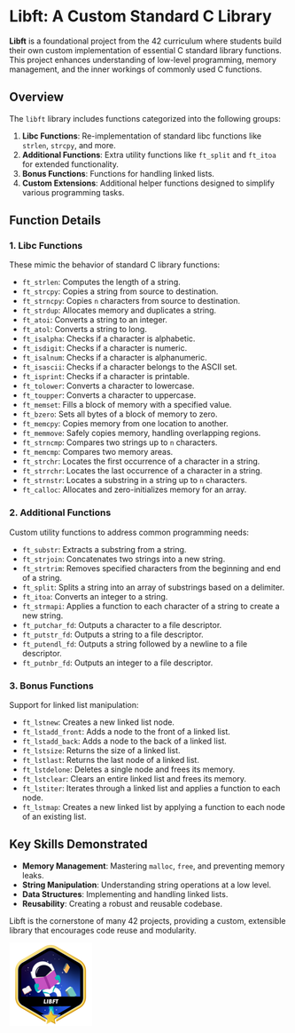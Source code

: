 # Libft: A Custom Standard C Library

**Libft** is a foundational project from the 42 curriculum where students build their own custom implementation of essential C standard library functions. This project enhances understanding of low-level programming, memory management, and the inner workings of commonly used C functions.

## Overview

The `libft` library includes functions categorized into the following groups:

1. **Libc Functions**: Re-implementation of standard libc functions like `strlen`, `strcpy`, and more.
2. **Additional Functions**: Extra utility functions like `ft_split` and `ft_itoa` for extended functionality.
3. **Bonus Functions**: Functions for handling linked lists.
4. **Custom Extensions**: Additional helper functions designed to simplify various programming tasks.

## Function Details

### 1. **Libc Functions**

These mimic the behavior of standard C library functions:

- `ft_strlen`: Computes the length of a string.
- `ft_strcpy`: Copies a string from source to destination.
- `ft_strncpy`: Copies `n` characters from source to destination.
- `ft_strdup`: Allocates memory and duplicates a string.
- `ft_atoi`: Converts a string to an integer.
- `ft_atol`: Converts a string to long.
- `ft_isalpha`: Checks if a character is alphabetic.
- `ft_isdigit`: Checks if a character is numeric.
- `ft_isalnum`: Checks if a character is alphanumeric.
- `ft_isascii`: Checks if a character belongs to the ASCII set.
- `ft_isprint`: Checks if a character is printable.
- `ft_tolower`: Converts a character to lowercase.
- `ft_toupper`: Converts a character to uppercase.
- `ft_memset`: Fills a block of memory with a specified value.
- `ft_bzero`: Sets all bytes of a block of memory to zero.
- `ft_memcpy`: Copies memory from one location to another.
- `ft_memmove`: Safely copies memory, handling overlapping regions.
- `ft_strncmp`: Compares two strings up to `n` characters.
- `ft_memcmp`: Compares two memory areas.
- `ft_strchr`: Locates the first occurrence of a character in a string.
- `ft_strrchr`: Locates the last occurrence of a character in a string.
- `ft_strnstr`: Locates a substring in a string up to `n` characters.
- `ft_calloc`: Allocates and zero-initializes memory for an array.

### 2. **Additional Functions**

Custom utility functions to address common programming needs:

- `ft_substr`: Extracts a substring from a string.
- `ft_strjoin`: Concatenates two strings into a new string.
- `ft_strtrim`: Removes specified characters from the beginning and end of a string.
- `ft_split`: Splits a string into an array of substrings based on a delimiter.
- `ft_itoa`: Converts an integer to a string.
- `ft_strmapi`: Applies a function to each character of a string to create a new string.
- `ft_putchar_fd`: Outputs a character to a file descriptor.
- `ft_putstr_fd`: Outputs a string to a file descriptor.
- `ft_putendl_fd`: Outputs a string followed by a newline to a file descriptor.
- `ft_putnbr_fd`: Outputs an integer to a file descriptor.

### 3. **Bonus Functions**

Support for linked list manipulation:

- `ft_lstnew`: Creates a new linked list node.
- `ft_lstadd_front`: Adds a node to the front of a linked list.
- `ft_lstadd_back`: Adds a node to the back of a linked list.
- `ft_lstsize`: Returns the size of a linked list.
- `ft_lstlast`: Returns the last node of a linked list.
- `ft_lstdelone`: Deletes a single node and frees its memory.
- `ft_lstclear`: Clears an entire linked list and frees its memory.
- `ft_lstiter`: Iterates through a linked list and applies a function to each node.
- `ft_lstmap`: Creates a new linked list by applying a function to each node of an existing list.

## Key Skills Demonstrated

- **Memory Management**: Mastering `malloc`, `free`, and preventing memory leaks.
- **String Manipulation**: Understanding string operations at a low level.
- **Data Structures**: Implementing and handling linked lists.
- **Reusability**: Creating a robust and reusable codebase.

Libft is the cornerstone of many 42 projects, providing a custom, extensible library that encourages code reuse and modularity.

![Libft Logo](libftm.png)
